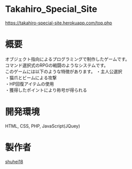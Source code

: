 # Takahiro_Special_Site
https://takahiro-special-site.herokuapp.com/top.php



# 概要
オブジェクト指向によるプログラミングで制作したゲームです。  
コマンド選択式のRPGの戦闘のようなシステムです。  
このゲームには以下のような特徴があります。
・主人公選択  
・猫爪とビームによる攻撃  
・HP回復アイテムの使用  
・獲得したポイントにより称号が得られる  

# 開発環境
HTML, CSS, PHP, JavaScript(JQuey)

# 製作者
[shuhei18](https://github.com/shuhei18)

